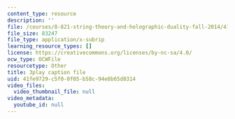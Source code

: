 ```yaml
---
content_type: resource
description: ''
file: /courses/8-821-string-theory-and-holographic-duality-fall-2014/41fe9729c5f00f05b58c94e8b65d0314_1OGZCt58GLc.srt
file_size: 83247
file_type: application/x-subrip
learning_resource_types: []
license: https://creativecommons.org/licenses/by-nc-sa/4.0/
ocw_type: OCWFile
resourcetype: Other
title: 3play caption file
uid: 41fe9729-c5f0-0f05-b58c-94e8b65d0314
video_files:
  video_thumbnail_file: null
video_metadata:
  youtube_id: null
---
```

